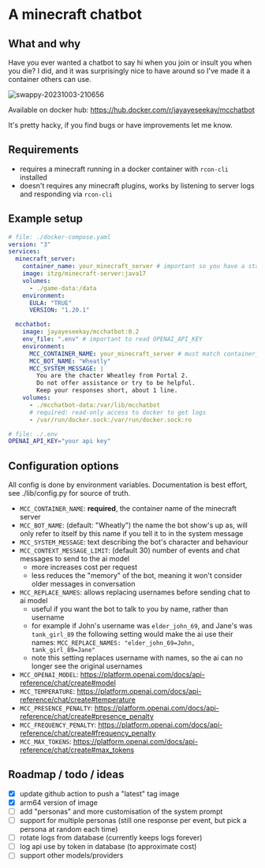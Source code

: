 # A minecraft chatbot

## What and why

Have you ever wanted a chatbot to say hi when you join or insult you when you die? I did, and it was surprisingly nice to have around so I've made it a container others can use.

![swappy-20231003-210656](https://github.com/jay-aye-see-kay/mcchatbot/assets/23488939/2408e7e0-7718-480a-acbb-19f794e3db3e)

Available on docker hub: https://hub.docker.com/r/jayayeseekay/mcchatbot

It's pretty hacky, if you find bugs or have improvements let me know.

## Requirements

- requires a minecraft running in a docker container with `rcon-cli` installed
- doesn't requires any minecraft plugins, works by listening to server logs and responding via `rcon-cli`

## Example setup

```yaml
# file: ./docker-compose.yaml
version: "3"
services:
  minecraft_server:
    container_name: your_minecraft_server # important so you have a stable container name
    image: itzg/minecraft-server:java17
    volumes:
      - ./game-data:/data
    environment:
      EULA: "TRUE"
      VERSION: "1.20.1"

  mcchatbot:
    image: jayayeseekay/mcchatbot:0.2
    env_file: ".env" # important to read OPENAI_API_KEY
    environment:
      MCC_CONTAINER_NAME: your_minecraft_server # must match container_name above
      MCC_BOT_NAME: "Wheatly"
      MCC_SYSTEM_MESSAGE: |
        You are the chacter Wheatley from Portal 2.
        Do not offer assistance or try to be helpful. 
        Keep your responses short, about 1 line. 
    volumes:
      - ./mcchatbot-data:/var/lib/mcchatbot
      # required: read-only access to docker to get logs
      - /var/run/docker.sock:/var/run/docker.sock:ro
```

```bash
# file: ./.env
OPENAI_API_KEY="your api key"
```

## Configuration options

All config is done by environment variables. Documentation is best effort, see ./lib/config.py for source of truth.

- `MCC_CONTAINER_NAME`: **required**, the container name of the minecraft server
- `MCC_BOT_NAME`: (default: "Wheatly") the name the bot show's up as, will only refer to itself by this name if you tell it to in the system message
- `MCC_SYSTEM_MESSAGE`: text describing the bot's character and behaviour
- `MCC_CONTEXT_MESSAGE_LIMIT`: (default 30) number of events and chat messages to send to the ai model
  - more increases cost per request
  - less reduces the "memory" of the bot, meaning it won't consider older messages in conversation
- `MCC_REPLACE_NAMES`: allows replacing usernames before sending chat to ai model
  - useful if you want the bot to talk to you by name, rather than username
  - for example if John's username was `elder_john_69`, and Jane's was `tank_girl_89` the following setting would make the ai use their names: `MCC_REPLACE_NAMES: "elder_john_69=John, tank_girl_89=Jane"`
  - note this setting replaces username with names, so the ai can no longer see the original usernames
- `MCC_OPENAI_MODEL`: https://platform.openai.com/docs/api-reference/chat/create#model
- `MCC_TEMPERATURE`: https://platform.openai.com/docs/api-reference/chat/create#temperature
- `MCC_PRESENCE_PENALTY`: https://platform.openai.com/docs/api-reference/chat/create#presence_penalty
- `MCC_FREQUENCY_PENALTY`: https://platform.openai.com/docs/api-reference/chat/create#frequency_penalty
- `MCC_MAX_TOKENS`: https://platform.openai.com/docs/api-reference/chat/create#max_tokens

## Roadmap / todo / ideas

- [x] update github action to push a "latest" tag image
- [x] arm64 version of image
- [ ] add "personas" and more customisation of the system prompt
- [ ] support for multiple personas (still one response per event, but pick a persona at random each time)
- [ ] rotate logs from database (currently keeps logs forever)
- [ ] log api use by token in database (to approximate cost)
- [ ] support other models/providers
